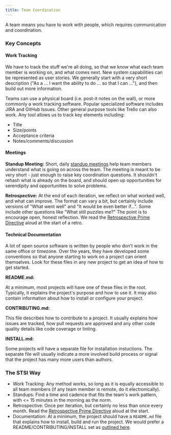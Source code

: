 ```yaml
---
title: Team Coordination
---
```


A team means you have to work with people, which requires communication and coordination.

### Key Concepts

#### Work Tracking

We have to track the stuff we're all doing, so that we know what each team member is working on, and what comes next. New system capabilities can be represented as user stories. We generally start with a very short description ("As a ... I want the ability to do ... so that I can ..."), and then build out more information.

Teams can use a physical board (i.e. post-it notes on the wall), or more commonly a work tracking software. Popular specialized software includes JIRA and GitHub Issues. Other general purpose tools like Trello can also work. Any tool allows us to track key elements including:

 * Title
 * Size/points
 * Acceptance criteria
 * Notes/comments/discussion

#### Meetings

**Standup Meeting:** Short, daily [standup meetings](https://www.martinfowler.com/articles/itsNotJustStandingUp.html) help team members understand what is going on across the team. The meeting is meant to be very short - just enough to raise key coordination questions. It shouldn't rehash what is already on the board, and should open up opportunities for serendipity and opportunities to solve problems.

**Retrospective:** At the end of each iteration, we reflect on what worked well, and what can improve. The format can vary a bit, but certainly include versions of "What went well" and "It would be even better if...". Some include other questions like "What still puzzles me?" The point is to encourage open, honest reflection. We read the [Retrospective Prime Directive](http://retrospectivewiki.org/index.php?title=The_Prime_Directive) aloud at the start of a retro.

#### Technical Documentation

A lot of open source software is written by people who don't work in the same office or timezone.
Over the years, they have developed some conventions so that anyone starting to work on a project can orient themselves.
Look for these files in any new project to get an idea of how to get started.

**README.md:**

At a minimum, most projects will have one of these files in the root.  Typically, it explains the project's purpose and how to use it.
It may also contain information about how to install or configure your project.

**CONTRIBUTING.md:**

This file describes how to contribute to a project.  It usually explains how issues are tracked, how pull requests are approved and any other code quality details like code coverage or linting.

**INSTALL.md:**

Some projects will have a separate file for installation instuctions.  The separate file will usually indicate a more involved build process or signal that the project has many more users than authors. 

### The STSI Way

* Work Tracking: Any method works, so long as it is equally accessible to all team members (if any team member is remote, do it electronically).
* Standups: Find a time and cadence that fits the team's work pattern, with <= 15 minutes in the morning as the norm.
* Retrospective: Once per iteration, but certainly no less than once every month. Read the [Retrospective Prime Directive](http://retrospectivewiki.org/index.php?title=The_Prime_Directive) aloud at the start.
* Documentation: At a minimum, the project should have a `README.md` file that explains how to install, build and run the project. We would prefer a README/CONTRIBUTING/INSTALL set as [outlined here](https://github.com/LappleApple/feedmereadmes/blob/master/README-maturity-model.md#level-three-basic-readme).
